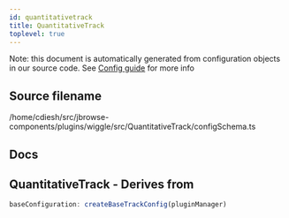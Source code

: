 ```yaml
---
id: quantitativetrack
title: QuantitativeTrack
toplevel: true
---
```


Note: this document is automatically generated from configuration objects in our
source code. See [Config guide](/docs/config_guide) for more info

## Source filename

/home/cdiesh/src/jbrowse-components/plugins/wiggle/src/QuantitativeTrack/configSchema.ts

## Docs

## QuantitativeTrack - Derives from

```js
baseConfiguration: createBaseTrackConfig(pluginManager)
```
